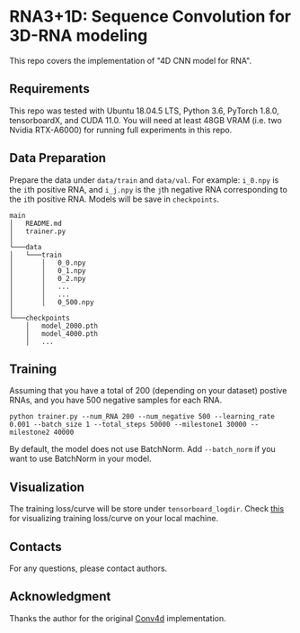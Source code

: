 # RNA3+1D: Sequence Convolution for 3D-RNA modeling
This repo covers the implementation of "4D CNN model for RNA".

## Requirements
This repo was tested with Ubuntu 18.04.5 LTS, Python 3.6, PyTorch 1.8.0, tensorboardX, and CUDA 11.0. You will need at least 48GB VRAM (i.e. two Nvidia RTX-A6000) for running full experiments in this repo.

## Data Preparation
Prepare the data under ```data/train``` and ```data/val```. For example: ```i_0.npy``` is the `i`th positive RNA, and  ```i_j.npy``` is the `j`th negative RNA corresponding to the `i`th positive RNA. Models will be save in ```checkpoints```.
```
main
│   README.md
│   trainer.py   
│
└───data   
│   └───train
│       │   0_0.npy
│       │   0_1.npy
│       │   0_2.npy
│       │   ...
│       │   ...
│       │   0_500.npy
│   
└───checkpoints
    │   model_2000.pth
    │   model_4000.pth
    │   ...
```


## Training
Assuming that you have a total of 200 (depending on your dataset) postive RNAs, and you have 500 negative samples for each RNA.
```
python trainer.py --num_RNA 200 --num_negative 500 --learning_rate 0.001 --batch_size 1 --total_steps 50000 --milestone1 30000 --milestone2 40000
```
By default, the model does not use BatchNorm. Add ```--batch_norm``` if you want to use BatchNorm in your model.

## Visualization
The training loss/curve will be store under ```tensorboard_logdir```. Check [this](https://stackoverflow.com/questions/37987839/how-can-i-run-tensorboard-on-a-remote-server) for visualizing training loss/curve on your local machine.

## Contacts
For any questions, please contact authors.

## Acknowledgment
Thanks the author for the original [Conv4d](https://github.com/ZhengyuLiang24/Conv4d-PyTorch) implementation.
